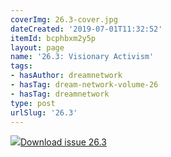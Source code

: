 ```yaml
---
coverImg: 26.3-cover.jpg
dateCreated: '2019-07-01T11:32:52'
itemId: bcphbxm2y5p
layout: page
name: '26.3: Visionary Activism'
tags:
- hasAuthor: dreamnetwork
- hasTag: dream-network-volume-26
- hasTag: dreamnetwork
type: post
urlSlug: '26.3'
---
```

<img class="card-journal-img" src="../images/26.3-rect.jpg"/><a href="../files/pdfs/Volume_26/26.3_visionary_activism.pdf" download="">Download issue 26.3</a>